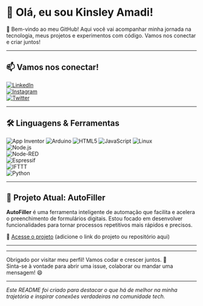 # 👋 Olá, eu sou Kinsley Amadi!

🚀 Bem-vindo ao meu GitHub! Aqui você vai acompanhar minha jornada na tecnologia, meus projetos e experimentos com código. Vamos nos conectar e criar juntos!

---

## 📫 Vamos nos conectar!

[![LinkedIn](https://img.shields.io/badge/LinkedIn-blue?logo=linkedin&logoColor=white)](https://www.linkedin.com/in/seu-linkedin)  
[![Instagram](https://img.shields.io/badge/Instagram-purple?logo=instagram&logoColor=white)](https://instagram.com/seu-instagram)  
[![Twitter](https://img.shields.io/badge/Twitter-lightblue?logo=twitter&logoColor=white)](https://twitter.com/seu-twitter)

---

## 🛠️ Linguagens & Ferramentas

![App Inventor](https://img.shields.io/badge/App%20Inventor-2BAD5B?style=for-the-badge&logo=appinventor&logoColor=white) 
![Arduino](https://img.shields.io/badge/Arduino-00979D?style=for-the-badge&logo=arduino&logoColor=white) 
![HTML5](https://img.shields.io/badge/HTML5-E34F26?style=for-the-badge&logo=html5&logoColor=white) 
![JavaScript](https://img.shields.io/badge/JavaScript-F7DF1E?style=for-the-badge&logo=javascript&logoColor=black) 
![Linux](https://img.shields.io/badge/Linux-FCC624?style=for-the-badge&logo=linux&logoColor=black)  
![Node.js](https://img.shields.io/badge/Node.js-339933?style=for-the-badge&logo=node.js&logoColor=white)  
![Node-RED](https://img.shields.io/badge/Node--RED-2C3E50?style=for-the-badge&logo=node-red&logoColor=white)  
![Espressif](https://img.shields.io/badge/Espressif-FF6600?style=for-the-badge&logo=esp8266&logoColor=white)  
![IFTTT](https://img.shields.io/badge/IFTTT-000000?style=for-the-badge&logo=ifttt&logoColor=white)  
![Python](https://img.shields.io/badge/Python-3776AB?style=for-the-badge&logo=python&logoColor=white)

---

## 🚧 Projeto Atual: **AutoFiller**

**AutoFiller** é uma ferramenta inteligente de automação que facilita e acelera o preenchimento de formulários digitais. Estou focado em desenvolver funcionalidades para tornar processos repetitivos mais rápidos e precisos.

🔗 [Acesse o projeto](#) (adicione o link do projeto ou repositório aqui)

---



---

Obrigado por visitar meu perfil! Vamos codar e crescer juntos. 🚀  
Sinta-se à vontade para abrir uma issue, colaborar ou mandar uma mensagem! 😄

---

*Este README foi criado para destacar o que há de melhor na minha trajetória e inspirar conexões verdadeiras na comunidade tech.* 
